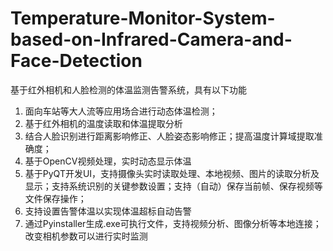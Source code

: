 # Temperature-Monitor-System-based-on-Infrared-Camera-and-Face-Detection
基于红外相机和人脸检测的体温监测告警系统，具有以下功能
1. 面向车站等大人流等应用场合进行动态体温检测；
2. 基于红外相机的温度读取和体温提取分析
3. 结合人脸识别进行距离影响修正、人脸姿态影响修正；提高温度计算域提取准确度；
4. 基于OpenCV视频处理，实时动态显示体温
5. 基于PyQT开发UI，支持摄像头实时读取处理、本地视频、图片的读取分析及显示；支持系统识别的关键参数设置；支持（自动）保存当前帧、保存视频等文件保存操作；
6. 支持设置告警体温以实现体温超标自动告警
7. 通过Pyinstaller生成.exe可执行文件，支持视频分析、图像分析等本地连接；改变相机参数可以进行实时监测
